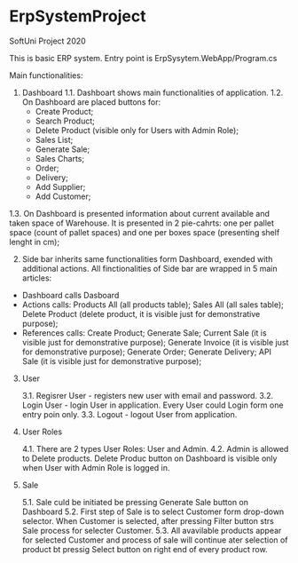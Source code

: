 # ErpSystemProject
SoftUni Project 2020



This is basic ERP system. Entry point is ErpSysytem.WebApp/Program.cs

Main functionalities:

1. Dashboard
  1.1. Dashboart shows main functionalities of application.
  1.2. On Dashboard are placed buttons for:
    - Create Product;
    - Search Product;
    - Delete Product (visible only for Users with Admin Role);
    - Sales List;
    - Generate Sale;
    - Sales Charts;
    - Order;
    - Delivery;
    - Add Supplier;
    - Add Customer;
    
  1.3. On Dashboard is presented information about current available and taken space of Warehouse. It is presented in 2 pie-cahrts: one per pallet space (count of pallet spaces) and one per boxes space (presenting shelf lenght in cm);

2. Side bar inherits same functionalities form Dashboard, exended with additional actions. All finctionalities of Side bar are wrapped in 5 main articles:
  - Dashboard calls Dasboard
  - Actions calls: Products All (all products table); Sales All (all sales table); Delete Product (delete product, it is visible just for demonstrative purpose);
  - References calls: Create Product; Generate Sale; Current Sale (it is visible just for demonstrative purpose); Generate Invoice (it is visible just for demonstrative purpose); Generate Order; Generate Delivery; API Sale (it is visible just for demonstrative purpose);

3. User
    
    3.1. Regisrer User - registers new user with email and password.
    3.2. Login User - login User in application. Every User could Login form one entry poin only.
    3.3. Logout - logout User from application.

4. User Roles
    
    4.1. There are 2 types User Roles: User and Admin.
    4.2. Admin is allowed to Delete products. Delete Produc button on Dashboard is visible only when User with Admin Role is logged in.
  
5. Sale
    
    5.1. Sale culd be initiated be pressing Generate Sale button on Dashboard
    5.2. First step of Sale is to select Customer form drop-down selector. When Customer is selected, after pressing Filter button strs Sale process for selecter Customer.
    5.3. All avavilable products appear for selected Customer and process of sale will continue ater selection of product bt pressig Select button on right end of every product row.
    
    
    

